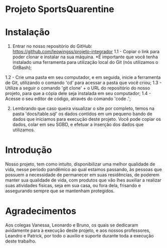 # Projeto SportsQuarentine

# Instalação
 1. Entrar no nosso repositório do GitHub: https://github.com/leowingss/projeto-integrador
   1.1 - Copiar o link para poder clonar e instalar na sua máquina.
   *É importante que você tenha instalado uma ferramenta para utilização local do Git (nós utilizamos o GitBash);

   1.2 - Crie uma pasta em seu computador, e em seguida, inicie a ferramenta de Git, utilizando o comando 'cd' para acessar a pasta que você criou;
   1.3 - Utilize a seguir o comando 'git clone' + o URL do repositório do nosso projeto, para que a cópia dele seja instalada em seu computador;
   1.4 - Acesse o seu editor de código, através do comando 'code .';

2. Lembrando que caso queira visualizar o site por completo, temos na pasta 'docs/table.sql' os dados contidos em um pequeno bando de dados que iniciamos para execução deste projeto.
   Você pode copiar os dados, colar em seu SGBD, e efetuar a inserção dos dados que utilizamos.

# Introdução
Nosso projeto, tem como intuíto, disponibilizar uma melhor qualidade de vida, nesse período pandêmico ao qual estamos passando, 
às pessoas que possuem a necessidade de permanecer em suas residências, de poderem manter sua qualidade de vida, com produtos que vão 
lhes auxiliar a realizar suas atividades físicas, seja em sua casa, ou fora dela, frisando e assegurando sempre que se mantenham protegidos.
 
 # Agradecimentos
 Aos colegas Vanessa, Leonardo e Bruno, os quais se dedicaram avidamente para a execução deste projeto, e aos nossos professores, Leandro e Patrick, por todo o auxílio e suporte durante toda a execução deste trabalho.